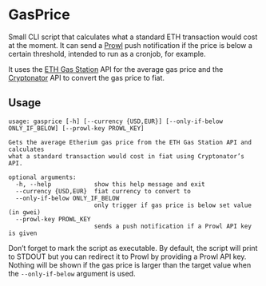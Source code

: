 # GasPrice

Small CLI script that calculates what a standard ETH transaction would cost at the moment. It can send a [Prowl](https://www.prowlapp.com) push notification if the price is below a certain threshold, intended to run as a cronjob, for example.

It uses the [ETH Gas Station](https://www.ethgasstation.info) API for the average gas price and the [Cryptonator](https://www.cryptonator.com) API to convert the gas price to fiat.

## Usage

```
usage: gasprice [-h] [--currency {USD,EUR}] [--only-if-below ONLY_IF_BELOW] [--prowl-key PROWL_KEY]

Gets the average Etherium gas price from the ETH Gas Station API and calculates
what a standard transaction would cost in fiat using Cryptonator’s API.

optional arguments:
  -h, --help            show this help message and exit
  --currency {USD,EUR}  fiat currency to convert to
  --only-if-below ONLY_IF_BELOW
                        only trigger if gas price is below set value (in gwei)
  --prowl-key PROWL_KEY
                        sends a push notification if a Prowl API key is given
```

Don’t forget to mark the script as executable. By default, the script will print to STDOUT but you can redirect it to Prowl by providing a Prowl API key. Nothing will be shown if the gas price is larger than the target value when the `--only-if-below` argument is used.
